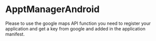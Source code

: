 # ApptManagerAndroid

Please to use the google maps API function you need to register your application and get a key from google and added in the application manifest.
